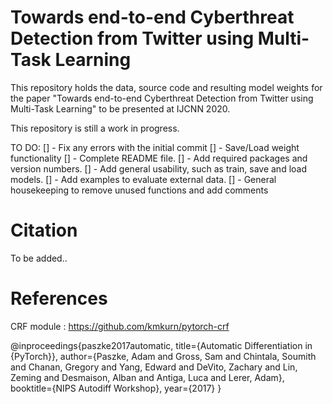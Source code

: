 # Towards end-to-end Cyberthreat Detection from Twitter using Multi-Task Learning 

This repository holds the data, source code and resulting model weights for the paper "Towards end-to-end Cyberthreat Detection from Twitter using Multi-Task Learning" to be presented at IJCNN 2020.

This repository is still a work in progress.

TO DO:
  [] - Fix any errors with the initial commit
  [] - Save/Load weight functionality
  [] - Complete README file. 
    [] - Add required packages and version numbers.
    [] - Add general usability, such as train, save and load models.
    [] - Add examples to evaluate external data. 
  [] - General housekeeping to remove unused functions and add comments




# Citation

To be added..

# References

CRF module : https://github.com/kmkurn/pytorch-crf

@inproceedings{paszke2017automatic,
 title={Automatic Differentiation in {PyTorch}},
 author={Paszke, Adam and Gross, Sam and Chintala, Soumith and Chanan, Gregory and Yang, Edward and DeVito, Zachary and Lin, Zeming and Desmaison, Alban and Antiga, Luca and Lerer, Adam},
 booktitle={NIPS Autodiff Workshop},
 year={2017}
}